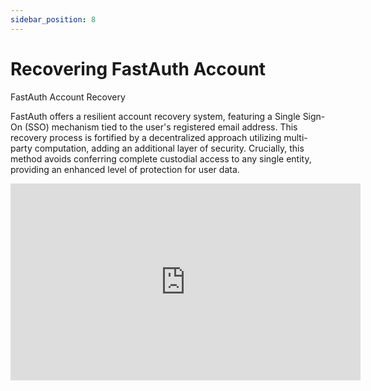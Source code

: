 ```yaml
---
sidebar_position: 8
---
```


# Recovering FastAuth Account

FastAuth Account Recovery

FastAuth offers a resilient account recovery system, featuring a Single Sign-On (SSO) mechanism tied to the user's registered email address. This recovery process is fortified by a decentralized approach utilizing multi-party computation, adding an additional layer of security. Crucially, this method avoids conferring complete custodial access to any single entity, providing an enhanced level of protection for user data.

<iframe width="560" height="315" src="https://www.youtube.com/embed/pH-xLAZWQNo?si=JQrcRVvzLtrIu9Rq" title="YouTube video player" frameborder="0" allow="accelerometer; autoplay; clipboard-write; encrypted-media; gyroscope; picture-in-picture; web-share" referrerpolicy="strict-origin-when-cross-origin" allowfullscreen></iframe>
